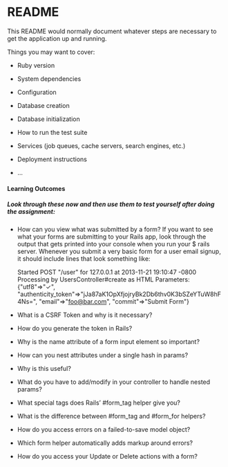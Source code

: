 # README

This README would normally document whatever steps are necessary to get the
application up and running.

Things you may want to cover:

* Ruby version

* System dependencies

* Configuration

* Database creation

* Database initialization

* How to run the test suite

* Services (job queues, cache servers, search engines, etc.)

* Deployment instructions

* ...
#### Learning Outcomes
##### Look through these now and then use them to test yourself after doing the assignment:

* How can you view what was submitted by a form?
If you want to see what your forms are submitting to your Rails app, look through the output that gets printed into your console when you run your $ rails server. Whenever you submit a very basic form for a user email signup, it should include lines that look something like:

     Started POST "/user" for 127.0.0.1 at 2013-11-21 19:10:47 -0800
     Processing by UsersController#create as HTML
     Parameters: {"utf8"=>"✓", "authenticity_token"=>"jJa87aK1OpXfjojryBk2Db6thv0K3bSZeYTuW8hF4Ns=", "email"=>"foo@bar.com", "commit"=>"Submit Form"}
     
* What is a CSRF Token and why is it necessary?
* How do you generate the token in Rails?
* Why is the name attribute of a form input element so important?
* How can you nest attributes under a single hash in params?
* Why is this useful?
* What do you have to add/modify in your controller to handle nested params?
* What special tags does Rails’ #form_tag helper give you?
* What is the difference between #form_tag and #form_for helpers?
* How do you access errors on a failed-to-save model object?
* Which form helper automatically adds markup around errors?
* How do you access your Update or Delete actions with a form?
